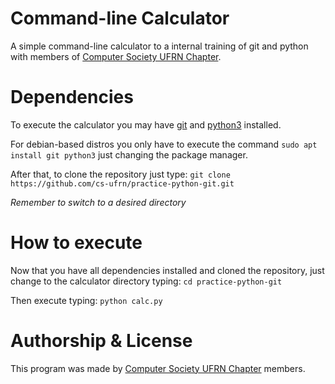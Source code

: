 # Command-line Calculator

A simple command-line calculator to a internal training of git and python with members of [Computer Society UFRN Chapter](https://www.github.com/cs-ufrn).

# Dependencies

To execute the calculator you may have [git](https://git-scm.com/) and [python3](https://www.python.org/download/releases/3.0/?) installed.

For debian-based distros you only have to execute the command `sudo apt install git python3` just changing the package manager.

After that, to clone the repository just type: `git clone https://github.com/cs-ufrn/practice-python-git.git`

*Remember to switch to a desired directory*

# How to execute

Now that you have all dependencies installed and cloned the repository, just change to the calculator directory typing: `cd practice-python-git`

Then execute typing: `python calc.py` 

# Authorship & License

This program was made by [Computer Society UFRN Chapter](https://www.github.com/cs-ufrn) members.

